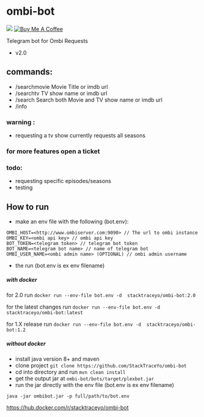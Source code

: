 
# ombi-bot
![](https://img.shields.io/docker/pulls/stacktraceyo/ombi-bot.svg) 
<a href="https://www.buymeacoffee.com/stacktraceyo" target="_blank"><img src="https://www.buymeacoffee.com/assets/img/custom_images/orange_img.png" alt="Buy Me A Coffee" ></a>

Telegram bot for Ombi Requests
- v2.0


## commands:
* /searchmovie Movie Title or imdb url
* /searchtv TV show name or imdb url
* /search Search both Movie and TV show name or imdb url
* /info

### warning :
* requesting a tv show currently requests all seasons

### for more features open a ticket

### todo:
 
* requesting specific episodes/seasons
* testing


How to run
--------------


* make an env file with the following (bot.env):
``` 	
OMBI_HOST=<http://www.ombiserver.com:9090> // The url to ombi instance
OMBI_KEY=<ombi api key> // ombi api key
BOT_TOKEN=<telegram token> // telegram bot token
BOT_NAME=<telegram bot name> // name of telegram bot
OMBI_USER_NAME=<ombi admin name> (OPTIONAL) // ombi admin username 
```
* the run (bot.env is ex env filename)

##### with docker

for 2.0 run `docker run --env-file bot.env -d  stacktraceyo/ombi-bot:2.0` 

for the latest changes run `docker run --env-file bot.env -d  stacktraceyo/ombi-bot:latest` 

for 1.X release run `docker run --env-file bot.env -d  stacktraceyo/ombi-bot:1.2` 


##### without docker

* install java version 8+ and maven
* clone project `git clone https://github.com/StackTraceYo/ombi-bot`
* cd into directory and run `mvn clean install`
* get the output jar at `ombi-bot/bots/target/plexbot.jar`
* run the jar directly with the env file (bot.env is ex env filename)

`java -jar ombibot.jar -p full/path/to/bot.env`
	
https://hub.docker.com/r/stacktraceyo/ombi-bot
